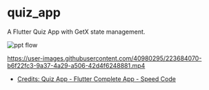 # quiz_app

A Flutter Quiz App with GetX state management.

![ppt flow](https://user-images.githubusercontent.com/40980295/223683989-8e6d294d-4f8e-4d27-b767-5c3cc3ff277a.png)

https://user-images.githubusercontent.com/40980295/223684070-b6f22fc3-9a37-4a29-a506-42d4f6248881.mp4

- [Credits: Quiz App - Flutter Complete App - Speed Code](https://youtu.be/Nhy0VWAMsFU)

